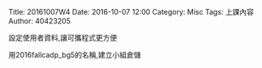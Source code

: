 Title: 20161007W4
Date: 2016-10-07 12:00
Category: Misc
Tags: 上課內容
Author: 40423205

<p>設定使用者資料,讓可攜程式更方便</p>

<p>用2016fallcadp_bg5的名稱,建立小組倉儲</p>